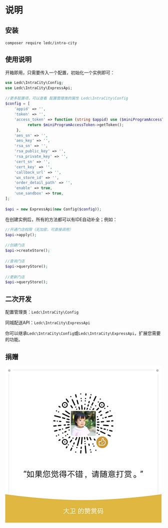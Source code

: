 # 说明


## 安装

`composer require ledc/intra-city`

## 使用说明

开箱即用，只需要传入一个配置，初始化一个实例即可：

```php
use Ledc\IntraCity\Config;
use Ledc\IntraCity\ExpressApi;

//更多配置项，可以查看 配置管理类的属性 Ledc\IntraCity\Config
$config = [
    'appid' => '',
    'token' => '',
    'access_token' => function (string $appid) use ($miniProgramAccessToken) {
          return $miniProgramAccessToken->getToken();
     },
    'aes_sn' => '',
    'aes_key' => '',
    'rsa_sn' => '',
    'rsa_public_key' => '',
    'rsa_private_key' => '',
    'cert_sn' => '',
    'cert_key' => '',
    'callback_url' => '',
    'wx_store_id' => '',
    'order_detail_path' => '',
    'enable' => true,
    'use_sandbox' => true,
];

$api = new ExpressApi(new Config($config));
```

在创建实例后，所有的方法都可以有IDE自动补全；例如：

```php
//开通门店权限（无加密，可直接调用）
$api->apply();

//创建门店
$api->createStore();

//查询门店
$api->queryStore();

//更新门店
$api->queryStore();
```



## 二次开发

配置管理类：`Ledc\IntraCity\Config`

同城配送API：`Ledc\IntraCity\ExpressApi`

你可以继承`Ledc\IntraCity\Config`或`Ledc\IntraCity\ExpressApi`，扩展您需要的功能。



## 捐赠

![reward](reward.png)